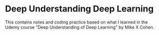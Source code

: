 # Deep Understanding Deep Learning
 This contains notes and coding practice based on what I learned in the Udemy course "Deep Understanding of Deep Learning" by Mike X Cohen.
